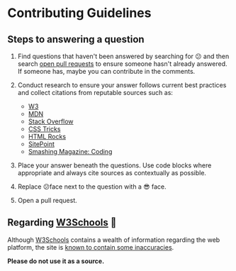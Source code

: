 # Contributing Guidelines

## Steps to answering a question

1.  Find questions that haven't been answered by searching for 😕 and then
search [open pull requests](/pulls) to ensure someone hasn't already answered.
If someone has, maybe you can contribute in the comments.

2.  Conduct research to ensure your answer follows current best practices
and collect citations from reputable sources such as:

    *   [W3](http://www.w3.org/)
    *   [MDN](https://developer.mozilla.org/)
    *   [Stack Overflow](https://stackoverflow.com/)
    *   [CSS Tricks](https://css-tricks.com/)
    *   [HTML Rocks](http://www.html5rocks.com/)
    *   [SitePoint](http://www.sitepoint.com/)
    *   [Smashing Magazine: Coding](http://www.smashingmagazine.com/category/coding/)

3.  Place your answer beneath the questions. Use code blocks where appropriate
and always cite sources as contextually as possible.

4.  Replace 😕face next to the question with a 😎 face.

5.  Open a pull request.

## Regarding [W3Schools](http://www.w3schools.com/) 🐛

Although [W3Schools](http://www.w3schools.com/) contains a wealth of
information regarding the web platform, the site is
[known to contain some inaccuracies](http://www.w3fools.com/).

**Please do not use it as a source.**
